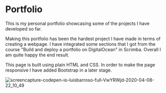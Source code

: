 # Portfolio

This is my personal portfolio showcasing some of the projects I have developed so far.

Making this portfolio has been the hardest project I have made in terms of creating a webpage. I have integrated some sections that I got from the course "Build and deploy a portfolio on DigitalOcean" in Scrimba. Overall I am quite happy the end result.

This page is built using plain HTML and CSS. 
In order to make the page responsive I have added Bootstrap in a later stage.

![screencapture-codepen-io-luisbarroso-full-VwYRWjd-2020-04-08-22_10_49](https://user-images.githubusercontent.com/58770446/78829096-07e35780-79e6-11ea-993b-67a9e77ab0af.png)
